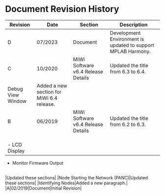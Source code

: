 # Document Revision History

|Revision|Date|Section|Description|
|--------|----|-------|-----------|
|D|07/2023|Document|Development Environment is updated to support MPLAB Harmony.|
|C|10/2020|MiWi Software v6.4 Release Details|Updated the title from 6.3 to 6.4.|
|Debug View Window|Added a new section for MiWi 6.4 release.|
|B|06/2019|MiWi Software v6.4 Release Details|Updated the title from 6.2 to 6.3.|
|<br /> -   LCD Display
-   Monitor Firmware Output

<br />|Updated these sections|
|Node Starting the Network \(PANC\)|Updated these sections|
|Identifying Nodes|Added a new paragraph.|
|A|02/2019|Document|Initial Revision|


